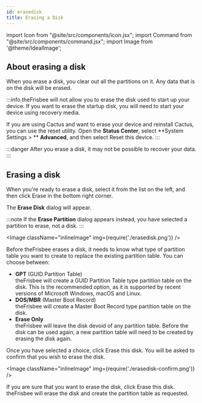 ```yaml
---
id: erasedisk
title: Erasing a Disk
---
```


import Icon from "@site/src/components/icon.jsx";
import Command from "@site/src/components/command.jsx";
import Image from '@theme/IdealImage';

## About erasing a disk

When you erase a disk, you clear out all the partitions on it. Any data that is on the disk will be erased.

:::info
theFrisbee will not allow you to erase the disk used to start up your device. If you want to erase the startup disk, you will need to start your device using recovery media.

If you are using Cactus and want to erase your device and reinstall Cactus, you can use the reset utility. Open the **Status Center**, select <Icon name="preferences-system" themed={false} /> **System Settings > ** <Icon name="preferences-system-danger" themed={false} /> **Advanced**, and then select <Command icon="view-refresh">Reset this device</Command>.
:::

:::danger
After you erase a disk, it may not be possible to recover your data.
:::

## Erasing a disk

When you're ready to erase a disk, select it from the list on the left, and then click <Command icon="media-harddisk-erase">Erase</Command> in the bottom right corner.

The **Erase Disk** dialog will appear.

:::note
If the **Erase Partition** dialog appears instead, you have selected a partition to erase, not a disk.
:::

<Image className="inlineImage" img={require('./erasedisk.png')} />

Before theFrisbee erases a disk, it needs to know what type of partition table you want to create to replace the existing partition table. You can choose between:

- **GPT** (GUID Partition Table)<br />
theFrisbee will create a GUID Partition Table type partition table on the disk. This is the recommended option, as it is supported by recent versions of Microsoft Windows, macOS and Linux.
- **DOS/MBR** (Master Boot Record)<br />
theFrisbee will create a Master Boot Record type partition table on the disk.
- **Erase Only**<br />
theFrisbee will leave the disk devoid of any partition table. Before the disk can be used again, a new partition table will need to be created by erasing the disk again.

Once you have selected a choice, click <Command icon="media-harddisk-erase">Erase this disk</Command>. You will be asked to confirm that you wish to erase the disk.

<Image className="inlineImage" img={require('./erasedisk-confirm.png')} />

If you are sure that you want to erase the disk, click <Command icon="media-harddisk-erase">Erase this disk</Command>. theFrisbee will erase the disk and create the partition table as requested.
